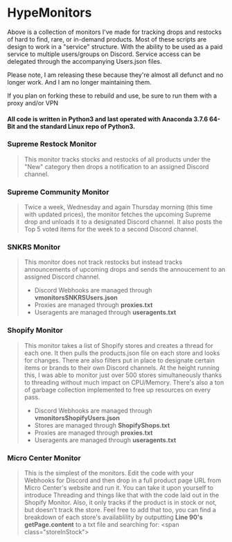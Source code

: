 # HypeMonitors

Above is a collection of monitors I've made for tracking drops and restocks of hard to find, rare, or in-demand products. Most of these scripts are design to work in a "service" structure. With the ability to be used as a paid service to multiple users/groups on Discord. Service access can be delegated through the accompanying Users.json files.

Please note, I am releasing these because they're almost all defunct and no longer work. And I am no longer maintaining them.

If you plan on forking these to rebuild and use, be sure to run them with a proxy and/or VPN

#### All code is written in Python3 and last operated with Anaconda 3.7.6 64-Bit and the standard Linux repo of Python3.

### Supreme Restock Monitor
> This monitor tracks stocks and restocks of all products under the "New" category then drops a notification to an assigned Discord channel.

### Supreme Community Monitor
> Twice a week, Wednesday and again Thursday morning (this time with updated prices), the monitor fetches the upcoming Supreme drop and unloads it to a designated Discord channel. It also posts the Top 5 voted items for the week to a second Discord channel.

### SNKRS Monitor
> This monitor does not track restocks but instead tracks announcements of upcoming drops and sends the annoucement to an assigned Discord channel. 
> - Discord Webhooks are managed through **vmonitorsSNKRSUsers.json**
> - Proxies are managed through **proxies.txt**
> - Useragents are managed through **useragents.txt**

### Shopify Monitor
> This monitor takes a list of Shopify stores and creates a thread for each one. It then pulls the products.json file on each store and looks for changes. There are also filters put in place to designate certain items or brands to their own Discord channels. At the height running this, I was able to monitor just over 500 stores simultaneously thanks to threading without much impact on CPU/Memory. There's also a ton of garbage collection implemented to free up resources on every pass.
> - Discord Webhooks are managed through **vmonitorsShopifyUsers.json** 
> - Stores are managed through **ShopifyShops.txt**
> - Proxies are managed through **proxies.txt**
> - Useragents are managed through **useragents.txt**

### Micro Center Monitor
> This is the simplest of the monitors. Edit the code with your Webhooks for Discord and then drop in a full product page URL from Micro Center's website and run it. You can take it upon yourself to introduce Threading and things like that with the code laid out in the Shopify Monitor. Also, it only tracks if the product is in stock or not, but doesn't track the store. Feel free to add that too, you can find a breakdown of each store's availablility by outputting **Line 90's getPage.content** to a txt file and searching for: \<span class="storeInStock">
